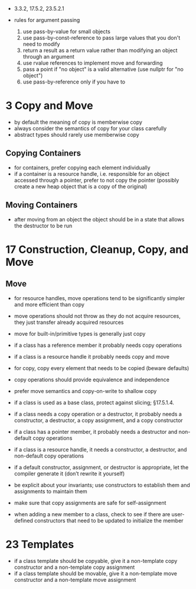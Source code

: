 - 3.3.2, 17.5.2, 23.5.2.1

- rules for argument passing
    1. use pass-by-value for small objects
    2. use pass-by-const-reference to pass large values that you don't need to modify
    3. return a result as a return value rather than modifying an object through an argument
    4. use rvalue references to implement move and forwarding
    5. pass a point if "no object" is a valid alternative (use nullptr for "no object")
    6. use pass-by-reference only if you have to

# 3 Copy and Move
- by default the meaning of copy is memberwise copy
- always consider the semantics of copy for your class carefully
- abstract types should rarely use memberwise copy

## Copying Containers
- for containers, prefer copying each element individually
- if a container is a resource handle, i.e. responsible for an object
  accessed through a pointer, prefer to not copy the pointer (possibly create a new
  heap object that is a copy of the original)

## Moving Containers
- after moving from an object the object should be in a state that allows the
  destructor to be run


# 17 Construction, Cleanup, Copy, and Move
## Move
- for resource handles, move operations tend to be significantly simpler and more
  efficient than copy
- move operations should not throw as they do not acquire resources, they just transfer
  already acquired resources
- move for built-in/primitive types is generally just copy

- if a class has a reference member it probably needs copy operations
- if a class is a resource handle it probably needs copy and move
- for copy, copy every element that needs to be copied (beware defaults)
- copy operations should provide equivalence and independence
- prefer move semantics and copy-on-write to shallow copy
- if a class is used as a base class, protect against slicing; §17.5.1.4.
- if a class needs a copy operation or a destructor, it probably needs a constructor, a destructor, a copy assignment, and a copy constructor
- if a class has a pointer member, it probably needs a destructor and non-default copy operations
- if a class is a resource handle, it needs a constructor, a destructor, and non-default copy operations
- if a default constructor, assignment, or destructor is appropriate, let the compiler generate it (don’t rewrite it yourself)
- be explicit about your invariants; use constructors to establish them and assignments to maintain them
- make sure that copy assignments are safe for self-assignment
- when adding a new member to a class, check to see if there are user-defined constructors that need to be updated to initialize the member

# 23 Templates
- if a class template should be copyable, give it a non-template copy constructor and a non-template copy assignment
- if a class template should be movable, give it a non-template move constructor and a non-template move assignment